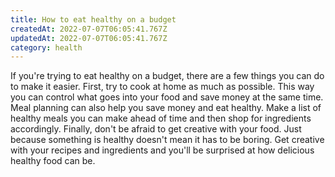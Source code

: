 ```yaml
---
title: How to eat healthy on a budget
createdAt: 2022-07-07T06:05:41.767Z
updatedAt: 2022-07-07T06:05:41.767Z
category: health
---
```


If you're trying to eat healthy on a budget, there are a few things you can do to make it easier. First, try to cook at home as much as possible. This way you can control what goes into your food and save money at the same time. Meal planning can also help you save money and eat healthy. Make a list of healthy meals you can make ahead of time and then shop for ingredients accordingly. Finally, don't be afraid to get creative with your food. Just because something is healthy doesn't mean it has to be boring. Get creative with your recipes and ingredients and you'll be surprised at how delicious healthy food can be.
